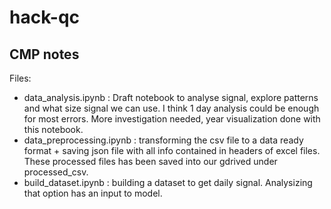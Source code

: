 # hack-qc

## CMP notes

Files:
- data_analysis.ipynb : Draft notebook to analyse signal, explore patterns and what size signal we can use. I think 1 day analysis could be enough for most errors. More investigation needed, year visualization done with this notebook.
- data_preprocessing.ipynb : transforming the csv file to a data ready format + saving json file with all info contained in headers of excel files. These processed files has been saved into our gdrived under processed_csv.
- build_dataset.ipynb : building a dataset to get daily signal. Analysizing that option has an input to model.